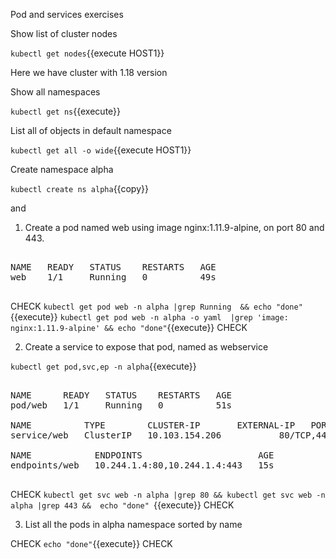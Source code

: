 Pod and services exercises


Show list of cluster nodes

`kubectl get nodes`{{execute HOST1}}

Here we have cluster with 1.18 version

Show all namespaces

`kubectl get ns`{{execute}}


List all of objects in default namespace

`kubectl get all -o wide`{{execute HOST1}}

Create namespace alpha 

`kubectl create ns alpha`{{copy}}

and 

1. Create a pod named web using image nginx:1.11.9-alpine, on port 80 and 443. 


<pre>

NAME   READY   STATUS    RESTARTS   AGE
web    1/1     Running   0          49s

</pre>

CHECK
`kubectl get pod web -n alpha |grep Running  && echo "done"`{{execute}}
`kubectl get pod web -n alpha -o yaml  |grep 'image: nginx:1.11.9-alpine' && echo "done"`{{execute}}
CHECK


2. Create a service to expose that pod, named as webservice

`kubectl get pod,svc,ep -n alpha`{{execute}}

<pre>

NAME      READY   STATUS    RESTARTS   AGE
pod/web   1/1     Running   0          51s

NAME          TYPE        CLUSTER-IP       EXTERNAL-IP   PORT(S)          AGE
service/web   ClusterIP   10.103.154.206   <none>        80/TCP,443/TCP   15s

NAME            ENDPOINTS                      AGE
endpoints/web   10.244.1.4:80,10.244.1.4:443   15s

</pre>

CHECK
`kubectl get svc web -n alpha |grep 80 && kubectl get svc web -n alpha |grep 443 &&  echo "done" `{{execute}}
CHECK


3. List all the pods in alpha namespace sorted by name

CHECK
`echo "done"`{{execute}}
CHECK